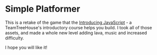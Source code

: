 # Simple Platformer

This is a retake of the game that the [Introducing JavaScript](https://teamtreehouse.com/library/introducing-javascript) - a TeamTreeHouse's introductory course helps you build. I took all of those assets, and made a whole new level adding lava, music and increased difficulty. 

I hope you will like it!
